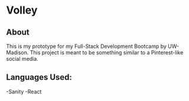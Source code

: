 # Volley
## About
This is my prototype for my Full-Stack Development Bootcamp by UW-Madison. This project is meant to be something similar to a Pinterest-like social media.

## Languages Used:
-Sanity
-React

